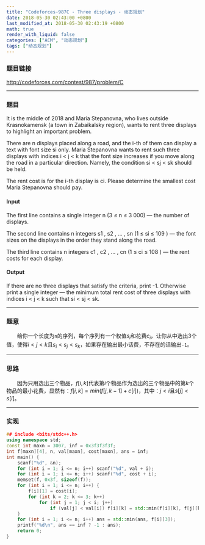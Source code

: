 ```yaml
---
title: "Codeforces-987C - Three displays - 动态规划"
date: 2018-05-30 02:43:00 +0800
last_modified_at: 2018-05-30 02:43:19 +0800
math: true
render_with_liquid: false
categories: ["ACM", "动态规划"]
tags: ["动态规划"]
---
```


### 题目链接

http://codeforces.com/contest/987/problem/C

---
### 题目

It is the middle of 2018 and Maria Stepanovna, who lives outside Krasnokamensk (a town in Zabaikalsky region), wants to rent three displays to highlight an important problem.

There are n displays placed along a road, and the i-th of them can display a text with font size si only. Maria Stepanovna wants to rent such three displays with indices i < j < k that the font size increases if you move along the road in a particular direction. Namely, the condition si < sj < sk should be held.

The rent cost is for the i-th display is ci. Please determine the smallest cost Maria Stepanovna should pay. 
#### Input
The first line contains a single integer n (3 ≤ n ≤ 3 000) — the number of displays.

The second line contains n integers s1 , s2 , ... , sn (1 ≤ si ≤ 109 ) — the font sizes on the displays in the order they stand along the road.

The third line contains n integers c1 , c2 , ... , cn (1 ≤ ci ≤ 108 ) — the rent costs for each display.
#### Output
If there are no three displays that satisfy the criteria, print -1. Otherwise print a single integer — the minimum total rent cost of three displays with indices i < j < k such that si < sj < sk.

---
### 题意

&emsp;&emsp;给你一个长度为`n`的序列，每个序列有一个权值$s_i$和花费$c_i$，让你从中选出3个值，使得$i < j < k$且$s_i < s_j < s_k$，如果存在输出最小话费，不存在的话输出`-1`。

---
### 思路

&emsp;&emsp;因为只用选出三个物品，$f[i,k]$代表第$i$个物品作为选出的三个物品中的第$k$个物品的最小花费，显然有：$f[i,k] = min(f[j, k - 1] + c[i])$，其中：$j < i$且$s[j] < s[i]$。

---
### 实现

```cpp
## include <bits/stdc++.h>
using namespace std;
const int maxn = 3007, inf = 0x3f3f3f3f;
int f[maxn][4], n, val[maxn], cost[maxn], ans = inf;
int main() {
	scanf("%d", &n);
	for (int i = 1; i <= n; i++) scanf("%d", val + i);
	for (int i = 1; i <= n; i++) scanf("%d", cost + i);
	memset(f, 0x3f, sizeof(f));
	for (int i = 1; i <= n; i++) {
	    f[i][1] = cost[i];
	    for (int k = 2; k <= 3; k++)
	        for (int j = 1; j < i; j++)
	            if (val[j] < val[i]) f[i][k] = std::min(f[i][k], f[j][k - 1] + cost[i]);
	}
	for (int i = 1; i <= n; i++) ans = std::min(ans, f[i][3]);
	printf("%d\n", ans == inf ? -1 : ans);
	return 0;
}

```